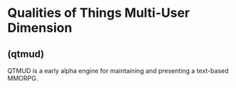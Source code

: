 # Qualities of Things Multi-User Dimension
## (qtmud)

QTMUD is a early alpha engine for maintaining and presenting a text-based MMORPG.
